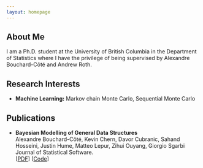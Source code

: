 ```yaml
---
layout: homepage
---
```


## About Me

I am a Ph.D. student at the University of British Columbia in the Department of Statistics where I have the privilege of being supervised by Alexandre Bouchard-Côté and Andrew Roth. 

## Research Interests

- **Machine Learning:** Markov chain Monte Carlo, Sequential Monte Carlo

## Publications

- **Bayesian Modelling of General Data Structures**
  <br>
  Alexandre Bouchard-Côté, Kevin Chern, Davor Cubranic, Sahand Hosseini, Justin Hume, Matteo Lepur, Zihui Ouyang, Giorgio Sgarbi
  <br>
  Journal of Statistical Software.
  <br>
  [[PDF](https://arxiv.org/pdf/1912.10396.pdf)] [[Code](https://github.com/UBC-Stat-ML/blangSDK)]

